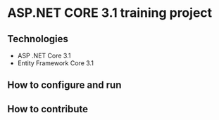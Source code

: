 # ASP.NET CORE 3.1 training project
## Technologies
- ASP .NET Core 3.1
- Entity Framework Core 3.1 
## How to configure and run
## How to contribute
